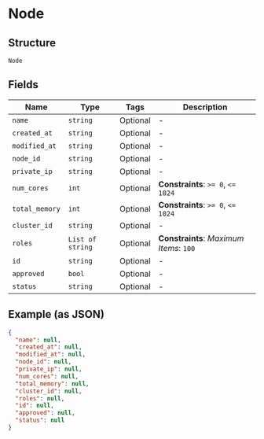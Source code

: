 
# Node

## Structure

`Node`

## Fields

| Name | Type | Tags | Description |
|  --- | --- | --- | --- |
| `name` | `string` | Optional | - |
| `created_at` | `string` | Optional | - |
| `modified_at` | `string` | Optional | - |
| `node_id` | `string` | Optional | - |
| `private_ip` | `string` | Optional | - |
| `num_cores` | `int` | Optional | **Constraints**: `>= 0`, `<= 1024` |
| `total_memory` | `int` | Optional | **Constraints**: `>= 0`, `<= 1024` |
| `cluster_id` | `string` | Optional | - |
| `roles` | `List of string` | Optional | **Constraints**: *Maximum Items*: `100` |
| `id` | `string` | Optional | - |
| `approved` | `bool` | Optional | - |
| `status` | `string` | Optional | - |

## Example (as JSON)

```json
{
  "name": null,
  "created_at": null,
  "modified_at": null,
  "node_id": null,
  "private_ip": null,
  "num_cores": null,
  "total_memory": null,
  "cluster_id": null,
  "roles": null,
  "id": null,
  "approved": null,
  "status": null
}
```

